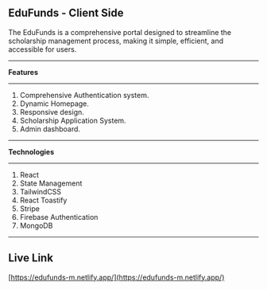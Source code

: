 **EduFunds \- Client Side**  
---

The EduFunds is a comprehensive portal designed to streamline the scholarship management process, making it simple, efficient, and accessible for users.

---

**Features** 

---

1. Comprehensive Authentication system.  
2. Dynamic Homepage.  
3. Responsive design.  
4. Scholarship Application System.  
5. Admin dashboard. 

---

**Technologies**

---

1. React  
2. State Management  
3. TailwindCSS  
4. React Toastify  
5. Stripe  
6. Firebase Authentication  
7. MongoDB

---

**Live Link**  
---

[https://edufunds-m.netlify.app/](https://edufunds-m.netlify.app/)